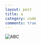 ```yaml
---
layout: post
title: a
category: code
comments: true
---
```


![ABC](http://www.baidu.com/img/bdlogo.gif) 

